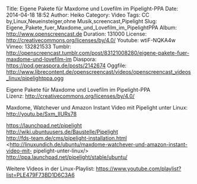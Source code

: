Title: Eigene Pakete für Maxdome und Lovefilm im Pipelight-PPA
Date: 2014-04-18 18:52
Author: Heiko
Category: Video
Tags: CC by,Linux,Neueinsteiger,ohne Musik,screencast,Pipelight
Slug: Eigene_Pakete_fuer_Maxdome_und_Lovefilm_im_PipelightPPA
Album: http://www.openscreencast.de
Duration: 131000
License: http://creativecommons.org/licenses/by/4.0/
Youtube: wtiF-NQKA4w
Vimeo: 132821533
Tumblr: http://openscreencast.tumblr.com/post/83121008280/eigene-pakete-fuer-maxdome-und-lovefilm-im
Diaspora: https://pod.geraspora.de/posts/2142674
Oggfile: http://www.librecontent.de/openscreencast/videos/openscreencast_videos_linux/pipelightppa.ogg

Eigene Pakete für Maxdome und Lovefilm im Pipelight-PPA  
Lizenz: <http://creativecommons.org/licenses/by/4.0/>  
  
Maxdome, Watchever und Amazon Instant Video mit Pipelight unter Linux:
<http://youtu.be/Sxm_IIURs78>  
  
<https://launchpad.net/pipelight>  
<http://wiki.ubuntuusers.de/Baustelle/Pipelight>  
<http://fds-team.de/cms/pipelight-installation.html>  
<http://linuxundich.de/ubuntu/maxdome-watchever-und-amazon-instant-video-mit-
pipelight-unter-linux/>  
<http://ppa.launchpad.net/pipelight/stable/ubuntu/>  
  
Weitere Videos in der Linux-Playlist:
<https://www.youtube.com/playlist?list=PLE479F73BD1D6C3A6>  
  


